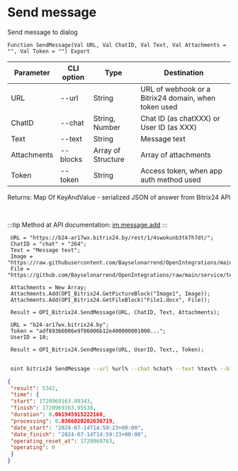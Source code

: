 ﻿---
sidebar_position: 1
---

# Send message
 Send message to dialog



`Function SendMessage(Val URL, Val ChatID, Val Text, Val Attachments = "", Val Token = "") Export`

 | Parameter | CLI option | Type | Destination |
 |-|-|-|-|
 | URL | --url | String | URL of webhook or a Bitrix24 domain, when token used |
 | ChatID | --chat | String, Number | Chat ID (as chatXXX) or User ID (as XXX) |
 | Text | --text | String | Message text |
 | Attachments | --blocks | Array of Structure | Array of attachments |
 | Token | --token | String | Access token, when app auth method used |

 
 Returns: Map Of KeyAndValue - serialized JSON of answer from Bitrix24 API

<br/>

:::tip
Method at API documentation: [im.message.add](https://dev.1c-bitrix.ru/learning/course/?COURSE_ID=93&LESSON_ID=12115)
:::
<br/>


```bsl title="Code example"
 URL = "https://b24-ar17wx.bitrix24.by/rest/1/4swokunb3tk7h7dt/";
 ChatID = "chat" + "264";
 Text = "Message text";
 Image = "https://raw.githubusercontent.com/Bayselonarrend/OpenIntegrations/main/service/test_data/picture.jpg";
 File = "https://github.com/Bayselonarrend/OpenIntegrations/raw/main/service/test_data/document.docx";
 
 Attachments = New Array;
 Attachments.Add(OPI_Bitrix24.GetPictureBlock("Image1", Image));
 Attachments.Add(OPI_Bitrix24.GetFileBlock("File1.docx", File));
 
 Result = OPI_Bitrix24.SendMessage(URL, ChatID, Text, Attachments);
 
 URL = "b24-ar17wx.bitrix24.by";
 Token = "adf89366006e9f06006b12e400000001000...";
 UserID = 10;
 
 Result = OPI_Bitrix24.SendMessage(URL, UserID, Text,, Token);
```
	


```sh title="CLI command example"
 
 oint bitrix24 SendMessage --url %url% --chat %chat% --text %text% --blocks %blocks% --token %token%

```

```json title="Result"
{
 "result": 5342,
 "time": {
 "start": 1720969163.89343,
 "finish": 1720969163.95538,
 "duration": 0.061945915222168,
 "processing": 0.0366020202636719,
 "date_start": "2024-07-14T14:59:23+00:00",
 "date_finish": "2024-07-14T14:59:23+00:00",
 "operating_reset_at": 1720969763,
 "operating": 0
 }
}
```

